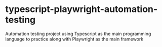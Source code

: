 # typescript-playwright-automation-testing
Automation testing project using Typescript as the main programming language to practice along with Playwright as the main framework

